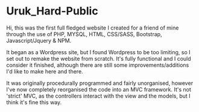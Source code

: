 # Uruk_Hard-Public

Hi, this was the first full fledged website I created for a friend of mine through the use of PHP, MYSQL, HTML, CSS/SASS, Bootstrap, Javascript/Jquery & NPM.

It began as a Wordpress site, but I found Wordpress to be too limiting, so I set out to remake the website from scratch. It's fully functional and I could consider it finished, although there are still some improvements/additions I'd like to make here and there.

It was originally procedurally programmed and fairly unorganised, however I've now completely reorganised the code into an MVC framework. It's not 'strict' MVC, as the controllers interact with the view and the models, but I think it's fine this way.
